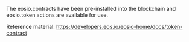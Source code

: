 The eosio.contracts have been pre-installed into the blockchain and eosio.token actions are available for use.

Reference material: https://developers.eos.io/eosio-home/docs/token-contract